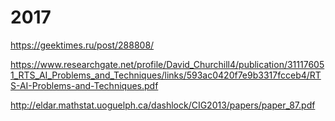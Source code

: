 # 2017

https://geektimes.ru/post/288808/

https://www.researchgate.net/profile/David_Churchill4/publication/311176051_RTS_AI_Problems_and_Techniques/links/593ac0420f7e9b3317fcceb4/RTS-AI-Problems-and-Techniques.pdf

http://eldar.mathstat.uoguelph.ca/dashlock/CIG2013/papers/paper_87.pdf

